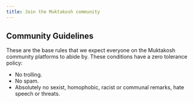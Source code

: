 ```yaml
---
title: Join the Muktakosh community
---
```


## Community Guidelines

These are the base rules that we expect everyone on the Muktakosh community platforms to abide by. These conditions have a zero tolerance policy:

- No trolling.
- No spam.
- Absolutely no sexist, homophobic, racist or communal remarks, hate speech or threats.

